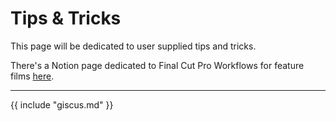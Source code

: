 # Tips & Tricks

This page will be dedicated to user supplied tips and tricks.

There's a Notion page dedicated to Final Cut Pro Workflows for feature films [here](https://knuthake.notion.site/Final-Cut-Pro-Workflow-for-feature-films-8ba47cb0860049eebca48e4317ba2c09).

---

{{ include "giscus.md" }}